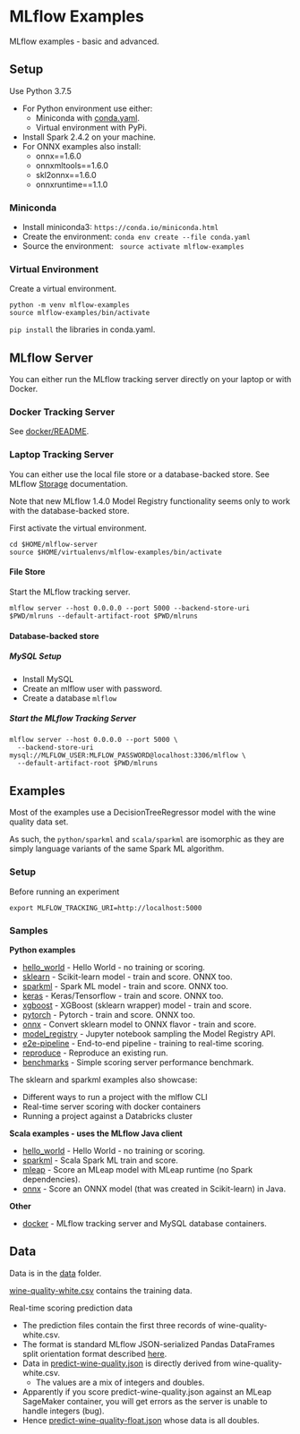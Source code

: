 # MLflow Examples

MLflow examples - basic and advanced.

## Setup

Use Python 3.7.5

* For Python environment use either:
  * Miniconda with [conda.yaml](python/conda.yaml).
  * Virtual environment with PyPi.
* Install Spark 2.4.2 on your machine.
* For ONNX examples also install:
  * onnx==1.6.0
  * onnxmltools==1.6.0
  * skl2onnx==1.6.0
  * onnxruntime==1.1.0

### Miniconda

* Install miniconda3: ``https://conda.io/miniconda.html``
* Create the environment: ``conda env create --file conda.yaml``
* Source the environment: `` source activate mlflow-examples``

### Virtual Environment

Create a virtual environment.
```
python -m venv mlflow-examples
source mlflow-examples/bin/activate
```

`pip install` the libraries in conda.yaml.

## MLflow Server

You can either run the MLflow tracking server directly on your laptop or with Docker.

### Docker Tracking Server

See [docker/README](docker/README.md).

### Laptop Tracking Server

You can either use the local file store or a database-backed store. 
See MLflow [Storage](https://mlflow.org/docs/latest/tracking.html#storage) documentation.

Note that new MLflow 1.4.0 Model Registry functionality seems only to work with the database-backed store.

First activate the virtual environment.
```
cd $HOME/mlflow-server
source $HOME/virtualenvs/mlflow-examples/bin/activate
```


#### File Store

Start the MLflow tracking server.

```
mlflow server --host 0.0.0.0 --port 5000 --backend-store-uri $PWD/mlruns --default-artifact-root $PWD/mlruns
```

#### Database-backed store

##### MySQL Setup
* Install MySQL
* Create an mlflow user with password.
* Create a database `mlflow` 

##### Start the MLflow Tracking Server
```
mlflow server --host 0.0.0.0 --port 5000 \
  --backend-store-uri mysql://MLFLOW_USER:MLFLOW_PASSWORD@localhost:3306/mlflow \
  --default-artifact-root $PWD/mlruns  
```

## Examples

Most of the examples use a DecisionTreeRegressor model with the wine quality data set.

As such, the `python/sparkml` and `scala/sparkml` are isomorphic as they are simply language variants of the same Spark ML algorithm.

### Setup
Before running an experiment
```
export MLFLOW_TRACKING_URI=http://localhost:5000
```

### Samples

**Python examples**
* [hello_world](python/hello_world) - Hello World - no training or scoring.
* [sklearn](python/sklearn) - Scikit-learn model - train and score. ONNX too.
* [sparkml](python/sparkml) - Spark ML model - train and score.  ONNX too.
* [keras](python/keras) - Keras/Tensorflow - train and score. ONNX too.
* [xgboost](python/xgboost) - XGBoost (sklearn wrapper) model - train and score.
* [pytorch](python/pytorch) - Pytorch  - train and score. ONNX too.
* [onnx](python/onnx) - Convert sklearn model to ONNX flavor - train and score.
* [model_registry](python/model_registry) - Jupyter notebook sampling the Model Registry API.
* [e2e-pipeline](python/e2e-pipeline) - End-to-end pipeline - training to real-time scoring.
* [reproduce](python/reproduce) - Reproduce an existing run.
* [benchmarks](python/benchmarks) - Simple scoring server performance benchmark.

The sklearn and sparkml examples also showcase:
* Different ways to run a project with the mlflow CLI 
* Real-time server scoring with docker containers
* Running a project against a Databricks cluster

**Scala examples - uses the MLflow Java client**
* [hello_world](scala/sparkml/README.md#hello_world) - Hello World - no training or scoring.
* [sparkml](scala/sparkml/) - Scala Spark ML train and score.
* [mleap](scala/mleap) - Score an MLeap model with MLeap runtime (no Spark dependencies).
* [onnx](scala/onnx) - Score an ONNX model (that was created in Scikit-learn) in Java.

**Other**
* [docker](docker) - MLflow tracking server and MySQL database containers.

## Data

Data is in the [data](data) folder.

[wine-quality-white.csv](data/wine-quality-white.csv) contains the training data.

Real-time scoring prediction data
* The prediction files contain the first three records of wine-quality-white.csv. 
* The format is standard MLflow JSON-serialized Pandas DataFrames split orientation format described [here](https://mlflow.org/docs/latest/models.html#deploy-mlflow-models).
* Data in [predict-wine-quality.json](data/predict-wine-quality.json) is directly derived from wine-quality-white.csv.
  * The values are a mix of integers and doubles.
* Apparently if you score predict-wine-quality.json against an MLeap SageMaker container, you will get errors as the server is unable to handle integers (bug).
* Hence [predict-wine-quality-float.json](data/predict-wine-quality-float.json) whose data is all doubles.

